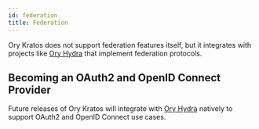 ```yaml
---
id: federation
title: Federation
---
```


Ory Kratos does not support federation features itself, but it integrates with
projects like [Ory Hydra](https://www.ory.sh/hydra) that implement federation
protocols.

## Becoming an OAuth2 and OpenID Connect Provider

Future releases of Ory Kratos will integrate with
[Ory Hydra](https://www.ory.sh/hydra) natively to support OAuth2 and OpenID
Connect use cases.
